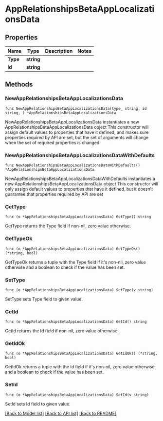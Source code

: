 # AppRelationshipsBetaAppLocalizationsData

## Properties

Name | Type | Description | Notes
------------ | ------------- | ------------- | -------------
**Type** | **string** |  | 
**Id** | **string** |  | 

## Methods

### NewAppRelationshipsBetaAppLocalizationsData

`func NewAppRelationshipsBetaAppLocalizationsData(type_ string, id string, ) *AppRelationshipsBetaAppLocalizationsData`

NewAppRelationshipsBetaAppLocalizationsData instantiates a new AppRelationshipsBetaAppLocalizationsData object
This constructor will assign default values to properties that have it defined,
and makes sure properties required by API are set, but the set of arguments
will change when the set of required properties is changed

### NewAppRelationshipsBetaAppLocalizationsDataWithDefaults

`func NewAppRelationshipsBetaAppLocalizationsDataWithDefaults() *AppRelationshipsBetaAppLocalizationsData`

NewAppRelationshipsBetaAppLocalizationsDataWithDefaults instantiates a new AppRelationshipsBetaAppLocalizationsData object
This constructor will only assign default values to properties that have it defined,
but it doesn't guarantee that properties required by API are set

### GetType

`func (o *AppRelationshipsBetaAppLocalizationsData) GetType() string`

GetType returns the Type field if non-nil, zero value otherwise.

### GetTypeOk

`func (o *AppRelationshipsBetaAppLocalizationsData) GetTypeOk() (*string, bool)`

GetTypeOk returns a tuple with the Type field if it's non-nil, zero value otherwise
and a boolean to check if the value has been set.

### SetType

`func (o *AppRelationshipsBetaAppLocalizationsData) SetType(v string)`

SetType sets Type field to given value.


### GetId

`func (o *AppRelationshipsBetaAppLocalizationsData) GetId() string`

GetId returns the Id field if non-nil, zero value otherwise.

### GetIdOk

`func (o *AppRelationshipsBetaAppLocalizationsData) GetIdOk() (*string, bool)`

GetIdOk returns a tuple with the Id field if it's non-nil, zero value otherwise
and a boolean to check if the value has been set.

### SetId

`func (o *AppRelationshipsBetaAppLocalizationsData) SetId(v string)`

SetId sets Id field to given value.



[[Back to Model list]](../README.md#documentation-for-models) [[Back to API list]](../README.md#documentation-for-api-endpoints) [[Back to README]](../README.md)



